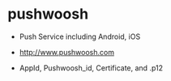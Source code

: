 # pushwoosh
- Push Service including Android, iOS
- http://www.pushwoosh.com

- AppId, Pushwoosh_id, Certificate, and .p12
